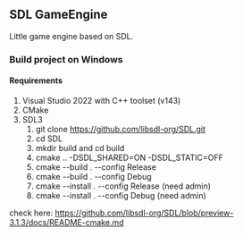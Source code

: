 ## SDL GameEngine
Little game engine based on SDL.

### Build project on Windows
#### Requirements
1. Visual Studio 2022 with C++ toolset (v143)
2. CMake
3. SDL3
	1. git clone https://github.com/libsdl-org/SDL.git
	2. cd SDL
	3. mkdir build and cd build
	4. cmake .. -DSDL_SHARED=ON -DSDL_STATIC=OFF
	5. cmake --build . --config Release
	6. cmake --build . --config Debug 
	7. cmake --install . --config Release (need admin) 
	8. cmake --install . --config Debug (need admin) 

check here: https://github.com/libsdl-org/SDL/blob/preview-3.1.3/docs/README-cmake.md
